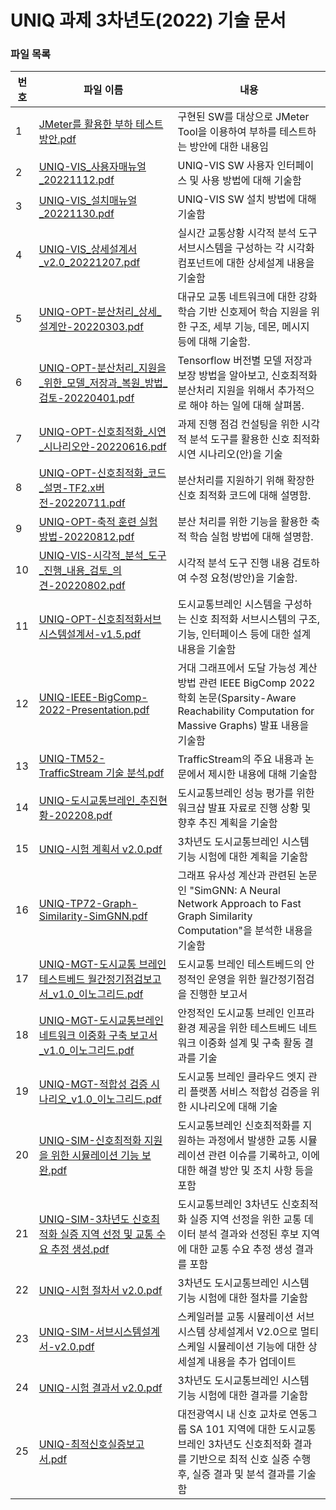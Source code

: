 # UNIQ 과제 3차년도(2022) 기술 문서

### 파일 목록

| 번호 | 파일 이름                                                                              | 내용                                                                                                    |
| ---- | -------------------------------------------------------------------------------------- | ------------------------------------------------------------------------------------------------------- |
| 1    | [JMeter를 활용한 부하 테스트 방안.pdf](./JMeter를%20활용한%20부하%20테스트%20방안.pdf) | 구현된 SW를 대상으로 JMeter Tool을 이용하여 부하를 테스트하는 방안에 대한 내용임                        |
| 2    | [UNIQ-VIS_사용자매뉴얼\_20221112.pdf](UNIQ-VIS_사용자매뉴얼_20221112.pdf)             | UNIQ-VIS SW 사용자 인터페이스 및 사용 방법에 대해 기술함                                                |
| 3    | [UNIQ-VIS_설치매뉴얼\_20221130.pdf](UNIQ-VIS_설치매뉴얼_20221130.pdf)                 | UNIQ-VIS SW 설치 방법에 대해 기술함                                                                     |
| 4    | [UNIQ-VIS_상세설계서\_v2.0_20221207.pdf](UNIQ-VIS-상세설계서_v2.0_20221207.pdf)        | 실시간 교통상황 시각적 분석 도구 서브시스템을 구성하는 각 시각화 컴포넌트에 대한 상세설계 내용을 기술함 |
| 5    | [UNIQ-OPT-분산처리_상세_설계안-20220303.pdf](./UNIQ-OPT-분산처리_상세_설계안-20220303.pdf)        | 대규모 교통 네트워크에 대한 강화학습 기반 신호제어 학습 지원을 위한 구조, 세부 기능, 데몬, 메시지 등에 대해 기술함. |
| 6    | [UNIQ-OPT-분산처리_지원을_위한_모델_저장과_복원_방법_검토-20220401.pdf](./UNIQ-OPT-분산처리_지원을_위한_모델_저장과_복원_방법_검토-20220401.pdf)        | Tensorflow 버전별 모델 저장과 보장 방법을 알아보고, 신호최적화 분산처리 지원을 위해서 추가적으로 해야 하는 일에 대해 살펴봄. |
| 7    | [UNIQ-OPT-신호최적화_시연_시나리오안-20220616.pdf](./UNIQ-OPT-신호최적화_시연_시나리오안-20220616.pdf)        | 과제 진행 점검 컨설팅을 위한 시각적 분석 도구를 활용한 신호 최적화 시연 시나리오(안)을 기술|
| 8    | [UNIQ-OPT-신호최적화_코드_설명-TF2.x버전-20220711.pdf](./UNIQ-OPT-신호최적화_코드_설명-TF2.x버전-20220711.pdf)        | 분산처리를 지원하기 위해 확장한 신호 최적화 코드에 대해 설명함. |
| 9    | [UNIQ-OPT-축적 훈련 실험 방법-20220812.pdf](./UNIQ-OPT-축적%20훈련%20실험%20방법-20220812.pdf)        | 분산 처리를 위한 기능을 활용한 축적 학습 실험 방법에 대해 설명함. |
| 10   | [UNIQ-VIS-시각적_분석_도구_진행_내용_검토_의견-20220802.pdf](./UNIQ-VIS-시각적_분석_도구_진행_내용_검토_의견-20220802.pdf)        | 시각적 분석 도구 진행 내용 검토하여 수정 요청(방안)을 기술함. |
| 11   | [UNIQ-OPT-신호최적화서브시스템설계서-v1.5.pdf](./UNIQ-OPT-신호최적화서브시스템설계서-v1.5.pdf)        | 도시교통브레인 시스템을 구성하는 신호 최적화 서브시스템의 구조, 기능, 인터페이스 등에 대한 설계 내용을 기술함 |
| 12 | [UNIQ-IEEE-BigComp-2022-Presentation.pdf](./UNIQ-IEEE-BigComp-2022-Presentation.pdf) | 거대 그래프에서 도달 가능성 계산 방법 관련 IEEE BigComp 2022 학회 논문(Sparsity-Aware Reachability Computation for Massive Graphs) 발표 내용을 기술함 |
| 13 | [UNIQ-TM52-TrafficStream 기술 분석.pdf](./UNIQ-TM52-TrafficStream%20기술%20분석.pdf) | TrafficStream의 주요 내용과 논문에서 제시한 내용에 대해 기술함 |
| 14 | [UNIQ-도시교통브레인_추진현황-202208.pdf](./UNIQ-도시교통브레인_추진현황-202208.pdf) | 도시교통브레인 성능 평가를 위한 워크샵 발표 자료로 진행 상황 및 향후 추진 계획을 기술함 |
| 15 | [UNIQ-시험 계획서 v2.0.pdf](./UNIQ-시험%20계획서%20v2.0.pdf) |3차년도 도시교통브레인 시스템 기능 시험에 대한 계획을 기술함 |
| 16 | [UNIQ-TP72-Graph-Similarity-SimGNN.pdf](./UNIQ-TP72-Graph-Similarity-SimGNN.pdf) | 그래프 유사성 계산과 관련된 논문인 "SimGNN: A Neural Network Approach to Fast Graph Similarity Computation"을 분석한 내용을 기술함 |
| 17 | [UNIQ-MGT-도시교통 브레인 테스트베드 월간정기점검보고서_v1.0_이노그리드.pdf](./UNIQ-MGT-도시교통%20브레인%20테스트베드%20월간정기점검보고서_v1.0_이노그리드.pdf) | 도시교통 브레인 테스트베드의 안정적인 운영을 위한 월간정기점검을 진행한 보고서 |
| 18 | [UNIQ-MGT-도시교통브레인 네트워크 이중화 구축 보고서_v1.0_이노그리드.pdf](./UNIQ-MGT-도시교통브레인%20네트워크%20이중화%20구축%20보고서_v1.0_이노그리드.pdf) | 안정적인 도시교통 브레인 인프라 환경 제공을 위한 테스트베드 네트워크 이중화 설계 및 구축 활동 결과를 기술 |
| 19 | [UNIQ-MGT-적합성 검증 시나리오_v1.0_이노그리드.pdf](./UNIQ-MGT-적합성%20검증%20시나리오_v1.0_이노그리드.pdf)  | 도시교통 브레인 클라우드 엣지 관리 플랫폼 서비스 적합성 검증을 위한 시나리오에 대해 기술 |
| 20 | [UNIQ-SIM-신호최적화 지원을 위한 시뮬레이션 기능 보완.pdf](./UNIQ-SIM-신호최적화%20지원을%20위한%20시뮬레이션%20기능%20보완.pdf)  | 도시교통브레인 신호최적화를 지원하는 과정에서 발생한 교통 시뮬레이션 관련 이슈를 기록하고, 이에 대한 해결 방안 및 조치 사항 등을 포함 |
| 21 | [UNIQ-SIM-3차년도 신호최적화 실증 지역 선정 및 교통 수요 추정 생성.pdf](./UNIQ-SIM-3차년도%20신호최적화%20실증%20지역%20선정%20및%20교통%20수요%20추정%20생성.pdf) |도시교통브레인 3차년도 신호최적화 실증 지역 선정을 위한 교통 데이터 분석 결과와 선정된 후보 지역에 대한 교통 수요 추정 생성 결과를 포함 |
| 22 | [UNIQ-시험 절차서 v2.0.pdf](./UNIQ-시험%20절차서%20v2.0.pdf) |3차년도 도시교통브레인 시스템 기능 시험에 대한 절차를 기술함 |
| 23 | [UNIQ-SIM-서브시스템설계서-v2.0.pdf](./UNIQ-SIM-서브시스템설계서-v2.0.pdf) | 스케일러블 교통 시뮬레이션 서브시스템 상세설계서 V2.0으로 멀티스케일 시뮬레이션 기능에 대한 상세설계 내용을 추가 업데이트 |
| 24 | [UNIQ-시험 결과서 v2.0.pdf](./UNIQ-시험%20결과서%20v2.0.pdf) |3차년도 도시교통브레인 시스템 기능 시험에 대한 결과를 기술함 |
| 25 | [UNIQ-최적신호실증보고서.pdf](./UNIQ-최적신호실증보고서.pdf) | 대전광역시 내 신호 교차로 연동그룹 SA 101 지역에 대한 도시교통브레인 3차년도 신호최적화 결과를 기반으로 최적 신호 실증 수행 후, 실증 결과 및 분석 결과를 기술함|








